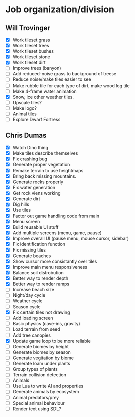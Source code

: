 # Job organization/division

## Will Trovinger

- [x] Work tileset grass
- [x] Work tileset trees
- [x] Work tileset bushes
- [x] Work tileset stone
- [x] Work tileset dirt
- [ ] Improve trees (banyon)
- [ ] Add reduced-noise grass to background of treese
- [ ] Reduce noise/make tiles easier to see
- [ ] Make rubble tile for each type of dirt, make wood log tile
- [ ] Make 4-frame water animation
- [x] Snow, ice other weather tiles.
- [ ] Upscale tiles?
- [ ] Make logo?
- [ ] Animal tiles
- [ ] Explore Dwarf Fortress

## Chris Dumas

- [x] Watch Dino thing
- [x] Make tiles describe themselves
- [x] Fix crashing bug
- [x] Generate proper vegetation
- [x] Remake terrain to use heightmaps
- [x] Bring back missing mountains.
- [x] Generate rocks properly
- [x] Fix water generation
- [x] Get rock viens working
- [x] Generate dirt
- [x] Dig hills
- [x] Use tiles
- [x] Factor out game handling code from main
- [x] Menu screen
- [x] Build reusable UI stuff
- [x] Add multiple screens (menu, game, pause)
- [x] Improve overall UI (pause menu, mouse cursor, sidebar)
- [x] Fix identification function
- [x] Fix missing tiles
- [x] Generate beaches
- [x] Show cursor more consistantly over tiles
- [x] Improve main menu responsiveness
- [x] Balance soil distrobution
- [x] Better way to render depth
- [x] Better way to render ramps
- [ ] Increase beach size
- [ ] Night/day cycle
- [ ] Weather cycle
- [ ] Season cycle
- [x] Fix certain tiles not drawing
- [ ] Add loading screen
- [ ] Basic physics (cave-ins, gravity)
- [ ] Load terrain from seed
- [ ] Add tree canopies
- [x] Update game loop to be more reliable
- [ ] Generate biomes by height
- [ ] Generate biomes by season
- [ ] Generate vegitation by biome
- [ ] Generate loam under plants
- [ ] Group types of plants
- [ ] Terrain collision detection
- [ ] Animals
- [ ] Use Lua to write AI and properties
- [ ] Generate animals by ecosystem
- [ ] Animal predators/prey
- [ ] Special animal behaviour
- [ ] Render text using SDL?
